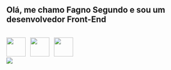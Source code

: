 ## Olá, me chamo Fagno Segundo e sou um desenvolvedor Front-End

<div><br/>
  <img
    src="https://cdn.jsdelivr.net/gh/devicons/devicon/icons/html5/html5-original.svg"
    height="50"
    width="50"
  /> 
  &nbsp;
  <img 
    src="https://cdn.jsdelivr.net/gh/devicons/devicon/icons/css3/css3-original.svg"  
    height="50"
    width="50"
  />    
  &nbsp;
  <img 
    src="https://cdn.jsdelivr.net/gh/devicons/devicon/icons/javascript/javascript-original.svg" 
    height="50"
    width="50"
  />
</div>
  
 
<div> 
  <a href="https://www.linkedin.com/in/rafaella-ballerini-45875016a" target="_blank"><img src="https://img.shields.io/badge/-LinkedIn-%230077B5?style=for-the-badge&logo=linkedin&logoColor=white" target="_blank"></a> 
</div>
